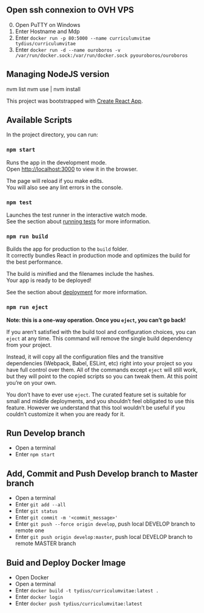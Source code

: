 ## Open ssh connexion to OVH VPS
0. Open PuTTY on Windows
1. Enter Hostname and Mdp
1. Enter `docker run -p 80:5000 --name curriculumvitae tydius/curriculumvitae`
2. Enter `docker run -d --name ouroboros -v /var/run/docker.sock:/var/run/docker.sock pyouroboros/ouroboros`

## Managing NodeJS version
nvm list
nvm use <v> | nvm install <v>

This project was bootstrapped with [Create React App](https://github.com/facebook/create-react-app).

## Available Scripts

In the project directory, you can run:

### `npm start`

Runs the app in the development mode.<br />
Open [http://localhost:3000](http://localhost:3000) to view it in the browser.

The page will reload if you make edits.<br />
You will also see any lint errors in the console.

### `npm test`

Launches the test runner in the interactive watch mode.<br />
See the section about [running tests](https://facebook.github.io/create-react-app/docs/running-tests) for more information.

### `npm run build`

Builds the app for production to the `build` folder.<br />
It correctly bundles React in production mode and optimizes the build for the best performance.

The build is minified and the filenames include the hashes.<br />
Your app is ready to be deployed!

See the section about [deployment](https://facebook.github.io/create-react-app/docs/deployment) for more information.

### `npm run eject`

**Note: this is a one-way operation. Once you `eject`, you can’t go back!**

If you aren’t satisfied with the build tool and configuration choices, you can `eject` at any time. This command will remove the single build dependency from your project.

Instead, it will copy all the configuration files and the transitive dependencies (Webpack, Babel, ESLint, etc) right into your project so you have full control over them. All of the commands except `eject` will still work, but they will point to the copied scripts so you can tweak them. At this point you’re on your own.

You don’t have to ever use `eject`. The curated feature set is suitable for small and middle deployments, and you shouldn’t feel obligated to use this feature. However we understand that this tool wouldn’t be useful if you couldn’t customize it when you are ready for it.

## Run Develop branch

- Open a terminal
- Enter `npm start`

## Add, Commit and Push Develop branch to Master branch

- Open a terminal
- Enter `git add --all`
- Enter `git status`
- Enter `git commit -m '<commit_message>'`
- Enter `git push --force origin develop`, push local DEVELOP branch to remote one
- Enter `git push origin develop:master`, push local DEVELOP branch to remote MASTER branch

## Buid and Deploy Docker Image

- Open Docker
- Open a terminal
- Enter `docker build -t tydius/curriculumvitae:latest .`
- Enter `docker login`
- Enter `docker push tydius/curriculumvitae:latest`

